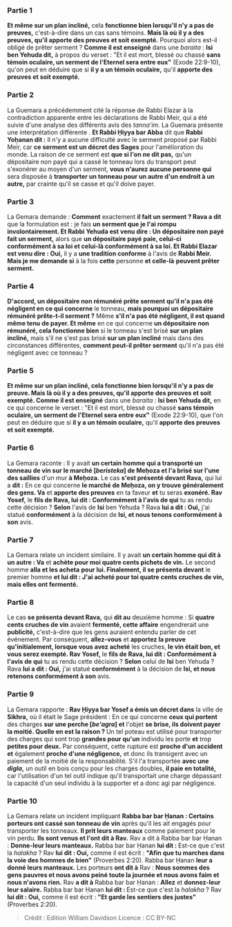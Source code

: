 
### Partie 1
<b>Et même sur un plan incliné,</b> cela <b>fonctionne bien lorsqu'il n'y a pas de preuves,</b> c'est-à-dire dans un cas sans témoins. <b>Mais là où il y a des preuves, qu'il apporte des preuves et soit exempté.</b> Pourquoi alors est-il obligé de prêter serment ? <b>Comme il est enseigné</b> dans une <i>baraita</i> : <b>Isi ben Yehuda dit,</b> à propos du verset : "Et il est mort, blessé ou chassé <b>sans témoin oculaire, un serment de l'Eternel sera entre eux"</b> (Exode 22:9-10), qu'on peut en déduire que si <b>il y a un témoin oculaire,</b> qu'il <b>apporte des preuves et soit exempté.</b>

### Partie 2
La Guemara a précédemment cité la réponse de Rabbi Elazar à la contradiction apparente entre les déclarations de Rabbi Meir, qui a été suivie d'une analyse des différents avis des <i>tanna'im</i>. La Guemara présente une interprétation différente . <b>Et Rabbi Ḥiyya bar Abba</b> dit que <b>Rabbi Yoḥanan dit :</b> Il n'y a aucune difficulté avec le serment proposé par Rabbi Meir, car <b>ce serment est un décret des Sages</b> pour l'amélioration du monde. La raison de ce serment est <b>que si l'on ne dit pas,</b> qu'un dépositaire non payé qui a cassé le tonneau lors du transport peut s'exonérer au moyen d'un serment, <b>vous n'aurez aucune personne qui</b> sera disposée à <b>transporter un tonneau pour un autre d'un endroit à un autre,</b> par crainte qu'il se casse et qu'il doive payer.

### Partie 3
La Gemara demande : <b>Comment</b> exactement <b>il fait un serment ? Rava a dit</b> que la formulation est : je fais <b>un serment que je l'ai rompu involontairement. Et Rabbi Yehuda est venu dire : Un dépositaire non payé fait un serment,</b> alors que <b>un dépositaire payé paie, celui-ci conformément à sa loi et celui-là conformément à sa loi. Et Rabbi Elazar est venu dire : Oui,</b> il y a <b>une tradition conforme</b> à l'avis de <b>Rabbi Meir. Mais je me demande si</b> à la fois <b>cette</b> personne <b>et celle-là</b> <b>peuvent prêter serment.</b>

### Partie 4
<b>D'accord, un dépositaire non rémunéré prête serment qu'il n'a pas été négligent en ce qui concerne</b> le tonneau, <b>mais pourquoi un dépositaire rémunéré prête-t-il serment ?</b> Même <b>s'il n'a pas été négligent, il est quand même tenu de payer. Et même</b> en ce qui concerne <b>un dépositaire non rémunéré, cela fonctionne bien</b> si le tonneau s'est brisé <b>sur un plan incliné,</b> mais s'il ne s'est pas brisé <b>sur un plan incliné</b> mais dans des circonstances différentes, <b>comment peut-il prêter serment</b> qu'il n'a pas été négligent avec ce tonneau ?</b>

### Partie 5
<b>Et même sur un plan incliné, cela fonctionne bien lorsqu'il n'y a pas de preuve. Mais là où il y a des preuves, qu'il apporte des preuves et soit exempté. Comme il est enseigné</b> dans une <i>baraita</i> : <b>Isi ben Yehuda dit,</b> en ce qui concerne le verset : "Et il est mort, blessé ou chassé <b>sans témoin oculaire, un serment de l'Eternel sera entre eux"</b> (Exode 22:9-10), que l'on peut en déduire que si <b>il y a un témoin oculaire,</b> qu'il <b>apporte des preuves et soit exempté.</b>

### Partie 6
La Gemara raconte : Il y avait <b>un certain homme qui a transporté un tonneau de vin sur le marché [<i>beristeka</i>] de Meḥoza et l'a brisé sur l'une des saillies</b> d'un mur <b>à Meḥoza.</b> Le cas <b>s'est présenté devant Rava,</b> qui lui a <b>dit :</b> En ce qui concerne <b>le marché de Meḥoza, on y trouve généralement des gens. Va</b> et <b>apporte des preuves</b> en ta faveur <b>et</b> tu seras <b>exonéré. Rav Yosef,</b> le <b>fils de Rava, lui dit : Conformément à l'avis de qui</b> tu as rendu cette décision ? <b>Selon</b> l'avis de <b>Isi</b> ben Yehuda ? Rava <b>lui a dit : Oui,</b> j'ai statué <b>conformément</b> à la décision de <b>Isi, et nous tenons conformément à son</b> avis.

### Partie 7
La Gemara relate un incident similaire. Il y avait <b>un certain homme qui dit à un autre : Va</b> et <b>achète pour moi quatre cents pichets de vin.</b> Le second homme <b>alla et les acheta</b> <b>pour lui. Finalement, il se présenta devant</b> le premier homme <b>et lui dit : J'ai acheté pour toi quatre cents cruches de vin, mais elles ont fermenté.</b>

### Partie 8
Le cas <b>se présenta devant Rava,</b> qui <b>dit au</b> deuxième homme : Si <b>quatre cents cruches de vin</b> avaient <b>fermenté, cette affaire</b> engendrerait une <b>publicité,</b> c'est-à-dire que les gens auraient entendu parler de cet événement. Par conséquent, <b>allez-vous</b> et <b>apportez la preuve qu'initialement, lorsque vous avez acheté</b> les cruches, <b>le vin était bon, et vous serez exempté. Rav Yosef,</b> le <b>fils de Rava, lui dit : Conformément à l'avis de qui</b> tu as rendu cette décision ? <b>Selon</b> celui de <b>Isi</b> ben Yehuda ? Rava <b>lui a dit : Oui,</b> j'ai statué <b>conformément</b> à la décision de <b>Isi, et nous retenons conformément à son</b> avis.

### Partie 9
La Gemara rapporte : <b>Rav Ḥiyya bar Yosef a émis un décret dans</b> la ville de <b>Sikhra,</b> où il était le Sage président : En ce qui concerne <b>ceux qui portent</b> des charges <b>sur une perche [<i>be'agra</i>] et</b> l'objet <b>se brise, ils doivent payer la moitié. Quelle en est la raison ? </b> Un tel poteau est utilisé pour transporter des charges qui sont trop <b>grandes pour qu'un</b> individu les porte <b>et</b> trop <b>petites pour deux.</b> Par conséquent, cette rupture est <b>proche d'un accident et</b> également <b>proche d'une négligence,</b> et donc ils transigent avec un paiement de la moitié de la responsabilité. S'il l'a transportée <b>avec une <i>digla</i>,</b> un outil en bois conçu pour les charges doubles, <b>il paie en totalité,</b> car l'utilisation d'un tel outil indique qu'il transportait une charge dépassant la capacité d'un seul individu à la supporter et a donc agi par négligence.

### Partie 10
La Gemara relate un incident impliquant <b>Rabba bar bar Ḥanan : Certains porteurs ont cassé son tonneau de vin</b> après qu'il les ait engagés pour transporter les tonneaux. <b>Il prit leurs manteaux</b> comme paiement pour le vin perdu. <b>Ils sont venus et l'ont dit à Rav.</b> Rav a dit à Rabba bar bar Ḥanan : <b>Donne-leur leurs manteaux.</b> Rabba bar bar Ḥanan <b>lui dit : </b> Est-ce que c'est la <i>halakha</i> ? </b> Rav <b>lui dit : Oui,</b> comme il est écrit : <b>"Afin que tu marches dans la voie des hommes de bien"</b> (Proverbes 2:20). Rabba bar Ḥanan <b>leur a donné leurs manteaux.</b> Les porteurs <b>ont dit à</b> Rav : <b>Nous sommes des gens pauvres et nous avons peiné toute la journée et nous avons faim et nous n'avons rien.</b> Rav <b>a dit à</b> Rabba bar bar Ḥanan : <b>Allez</b> et <b>donnez-leur</b> <b>leur salaire.</b> Rabba bar bar Ḥanan <b>lui dit : </b> Est-ce que c'est la <i>halakha</i> ? </b> Rav <b>lui dit : Oui,</b> comme il est écrit : <b>"Et garde les sentiers des justes"</b> (Proverbes 2:20).

>Crédit : Edition William Davidson
>Licence : CC BY-NC